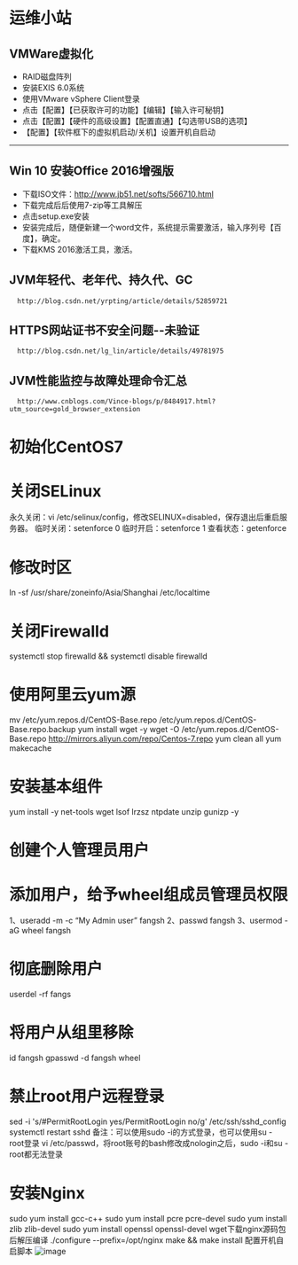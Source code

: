 # 运维小站

## VMWare虚拟化

- RAID磁盘阵列
- 安装EXIS 6.0系统
- 使用VMware vSphere Client登录
- 点击【配置】【已获取许可的功能】【编辑】【输入许可秘钥】
- 点击【配置】【硬件的高级设置】【配置直通】【勾选带USB的选项】
- 【配置】【软件框下的虚拟机启动/关机】设置开机自启动

-----------

## Win 10 安装Office 2016增强版

 - 下载ISO文件：http://www.jb51.net/softs/566710.html
 - 下载完成后后使用7-zip等工具解压
 - 点击setup.exe安装
 - 安装完成后，随便新建一个word文件，系统提示需要激活，输入序列号【百度】，确定。
 - 下载KMS 2016激活工具，激活。

## JVM年轻代、老年代、持久代、GC
      http://blog.csdn.net/yrpting/article/details/52859721

## HTTPS网站证书不安全问题--未验证

      http://blog.csdn.net/lg_lin/article/details/49781975

## JVM性能监控与故障处理命令汇总
      http://www.cnblogs.com/Vince-blogs/p/8484917.html?utm_source=gold_browser_extension
# 初始化CentOS7
# 关闭SELinux
永久关闭：vi /etc/selinux/config，修改SELINUX=disabled，保存退出后重启服务器。
临时关闭：setenforce 0
临时开启：setenforce 1
查看状态：getenforce
# 修改时区
ln -sf /usr/share/zoneinfo/Asia/Shanghai /etc/localtime
# 关闭Firewalld
systemctl stop firewalld && systemctl disable firewalld
# 使用阿里云yum源
mv /etc/yum.repos.d/CentOS-Base.repo /etc/yum.repos.d/CentOS-Base.repo.backup
yum install wget -y
wget -O /etc/yum.repos.d/CentOS-Base.repo http://mirrors.aliyun.com/repo/Centos-7.repo
yum clean all
yum makecache
# 安装基本组件
yum install -y net-tools wget lsof lrzsz ntpdate unzip gunizp -y
# 创建个人管理员用户
# 添加用户，给予wheel组成员管理员权限
1、useradd -m -c “My Admin user” fangsh
2、passwd fangsh
3、usermod -aG wheel fangsh
# 彻底删除用户
userdel -rf fangs
# 将用户从组里移除
id fangsh
gpasswd -d fangsh wheel
# 禁止root用户远程登录
sed -i 's/#PermitRootLogin yes/PermitRootLogin no/g' /etc/ssh/sshd_config
systemctl restart sshd
备注：可以使用sudo -i的方式登录，也可以使用su - root登录
vi /etc/passwd，将root账号的bash修改成nologin之后，sudo -i和su - root都无法登录
# 安装Nginx
sudo yum install gcc-c++
sudo yum install pcre pcre-devel
sudo yum install zlib zlib-devel
sudo yum install openssl openssl-devel
wget下载nginx源码包后解压编译
./configure --prefix=/opt/nginx
make && make install
配置开机自启脚本
![image](https://user-images.githubusercontent.com/16450152/127734864-80e15c69-904f-4d9d-a830-cfda518cb967.png)

